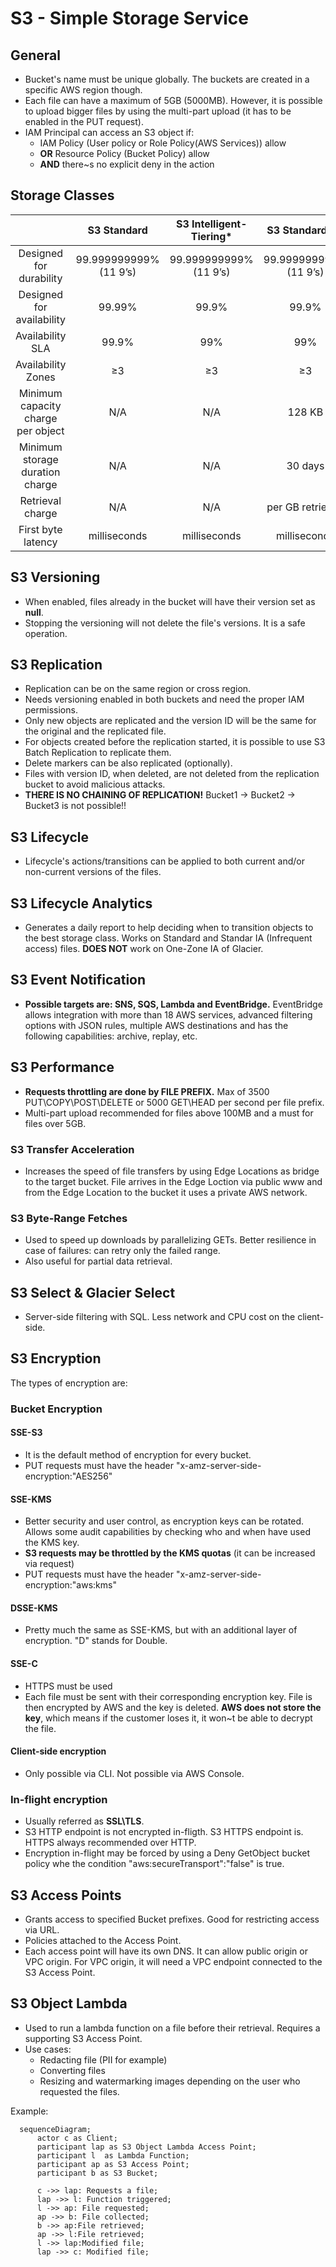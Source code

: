 # S3 - Simple Storage Service

## General

- Bucket's name must be unique globally. The buckets are created in a specific AWS region though.
- Each file can have a maximum of 5GB (5000MB). However, it is possible to upload bigger files by using the multi-part upload (it has to be enabled in the PUT request).
- IAM Principal can access an S3 object if:
    - IAM Policy (User policy or Role Policy(AWS Services)) allow
    - **OR** Resource Policy (Bucket Policy) allow
    - **AND** there~s no explicit deny in the action

## Storage Classes

|                                    |       S3 Standard      | S3 Intelligent-Tiering* |     S3 Standard-IA     |     S3 One Zone-IA†    | S3 Glacier Instant Retrieval | S3 Glacier Flexible Retrieval | S3 Glacier Deep Archive |
|:----------------------------------:|:----------------------:|:-----------------------:|:----------------------:|:----------------------:|:----------------------------:|:-----------------------------:|:-----------------------:|
| Designed for durability            | 99.999999999% (11 9’s) |  99.999999999% (11 9’s) | 99.999999999% (11 9’s) | 99.999999999% (11 9’s) |    99.999999999% (11 9’s)    |     99.999999999% (11 9’s)    |  99.999999999% (11 9’s) |
| Designed for availability          |         99.99%         |          99.9%          |          99.9%         |          99.5%         |             99.9%            |             99.99%            |          99.99%         |
| Availability SLA                   |          99.9%         |           99%           |           99%          |           99%          |              99%             |             99.9%             |          99.9%          |
| Availability Zones                 |           ≥3           |            ≥3           |           ≥3           |            1           |              ≥3              |               ≥3              |            ≥3           |
| Minimum capacity charge per object |           N/A          |           N/A           |         128 KB         |         128 KB         |            128 KB            |              N/A              |           N/A           |
| Minimum storage duration charge    |           N/A          |           N/A           |         30 days        |         30 days        |            90 days           |            90 days            |         180 days        |
| Retrieval charge                   |           N/A          |           N/A           |    per GB retrieved    |    per GB retrieved    |       per GB retrieved       |        per GB retrieved       |     per GB retrieved    |
| First byte latency                 |      milliseconds      |       milliseconds      |      milliseconds      |      milliseconds      |         milliseconds         |        minutes or hours       |          hours          |

## S3 Versioning

- When enabled, files already in the bucket will have their version set as **null**.
- Stopping the versioning will not delete the file's versions. It is a safe operation.

## S3 Replication

- Replication can be on the same region or cross region.
- Needs versioning enabled in both buckets and need the proper IAM permissions.
- Only new objects are replicated and the version ID will be the same for the original and the replicated file.
- For objects created before the replication started, it is possible to use S3 Batch Replication to replicate them.
- Delete markers can be also replicated (optionally).
- Files with version ID, when deleted, are not deleted from the replication bucket to avoid malicious attacks.
- **THERE IS NO CHAINING OF REPLICATION!** Bucket1 -> Bucket2 -> Bucket3 is not possible!!

## S3 Lifecycle

- Lifecycle's actions/transitions can be applied to both current and/or non-current versions of the files.

## S3 Lifecycle Analytics

- Generates a daily report to help deciding when to transition objects to the best storage class. Works on Standard and Standar IA (Infrequent access) files. **DOES NOT** work on One-Zone IA of Glacier.

## S3 Event Notification

- **Possible targets are: SNS, SQS, Lambda and EventBridge.** EventBridge allows integration with more than 18 AWS services, advanced filtering options with JSON rules, multiple AWS destinations and has the following capabilities: archive, replay, etc.

## S3 Performance

- **Requests throttling are done by FILE PREFIX.** Max of 3500 PUT\COPY\POST\DELETE or 5000 GET\HEAD per second per file prefix.
- Multi-part upload recommended for files above 100MB and a must for files over 5GB.

### S3 Transfer Acceleration 

- Increases the speed of file transfers by using Edge Locations as bridge to the target bucket. File arrives in the Edge Loction via public www and from the Edge Location to the bucket it uses a private AWS network.

### S3 Byte-Range Fetches

- Used to speed up downloads by parallelizing GETs. Better resilience in case of failures: can retry only the failed range. 
- Also useful for partial data retrieval.

## S3 Select & Glacier Select

- Server-side filtering with SQL. Less network and CPU cost on the client-side.

## S3 Encryption

The types of encryption are:

### Bucket Encryption

#### SSE-S3

- It is the default method of encryption for every bucket. 
- PUT requests must have the header "x-amz-server-side-encryption:"AES256"

#### SSE-KMS

- Better security and user control, as encryption keys can be rotated. Allows some audit capabilities by checking who and when have used the KMS key.
- **S3 requests may be throttled by the KMS quotas** (it can be increased via request)
- PUT requests must have the header "x-amz-server-side-encryption:"aws:kms"

#### DSSE-KMS

- Pretty much the same as SSE-KMS, but with an additional layer of encryption. "D" stands for Double.

#### SSE-C

- HTTPS must be used
- Each file must be sent with their corresponding encryption key. File is then encrypted by AWS and the key is deleted. **AWS does not store the key**, which means if the customer loses it, it won~t be able to decrypt the file.

#### Client-side encryption

- Only possible via CLI. Not possible via AWS Console.

### In-flight encryption

- Usually referred as **SSL\TLS**.
- S3 HTTP endpoint is not encrypted in-fligth. S3 HTTPS endpoint is. HTTPS always recommended over HTTP.
- Encryption in-flight may be forced by using a Deny GetObject bucket policy whe the condition "aws:secureTransport":"false" is true.

## S3 Access Points

- Grants access to specified Bucket prefixes. Good for restricting access via URL.
- Policies attached to the Access Point.
- Each access point will have its own DNS. It can allow public origin or VPC origin. For VPC origin, it will need a VPC endpoint connected to the S3 Access Point.

## S3 Object Lambda

- Used to run a lambda function on a file before their retrieval. Requires a supporting S3 Access Point.
- Use cases:
    - Redacting file (PII for example)
    - Converting files
    - Resizing and watermarking images depending on the user who requested the files.

Example:

```mermaid
  sequenceDiagram;
      actor c as Client;
      participant lap as S3 Object Lambda Access Point;
      participant l  as Lambda Function;
      participant ap as S3 Access Point;
      participant b as S3 Bucket;
      
      c ->> lap: Requests a file;
      lap ->> l: Function triggered;
      l ->> ap: File requested;
      ap ->> b: File collected;
      b ->> ap:File retrieved;
      ap ->> l:File retrieved;
      l ->> lap:Modified file;
      lap ->> c: Modified file;
```
